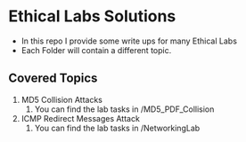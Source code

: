 # Ethical Labs Solutions
* In this repo I provide some write ups for many Ethical Labs
* Each Folder will contain a different topic.

## Covered Topics
1. MD5 Collision Attacks  
   1. You can find the lab tasks in /MD5_PDF_Collision
2. ICMP Redirect Messages Attack  
   1. You can find the lab tasks in /NetworkingLab